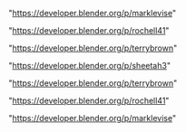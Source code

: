 "https://developer.blender.org/p/marklevise"

"https://developer.blender.org/p/rochell41"

"https://developer.blender.org/p/terrybrown"

 
"https://developer.blender.org/p/sheetah3"


"https://developer.blender.org/p/terrybrown"


"https://developer.blender.org/p/rochell41"


"https://developer.blender.org/p/marklevise"


 
